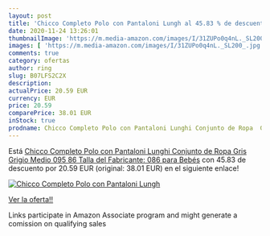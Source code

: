 ```yaml
---
layout: post
title: 'Chicco Completo Polo con Pantaloni Lungh al 45.83 % de descuento'
date: 2020-11-24 13:26:01
thumbnailImage: 'https://m.media-amazon.com/images/I/31ZUPo0q4nL._SL200_.jpg'
images: [ 'https://m.media-amazon.com/images/I/31ZUPo0q4nL._SL200_.jpg' ]
comments: true
category: ofertas
author: ring
slug: B07LFS2C2X
description:
actualPrice: 20.59 EUR
currency: EUR
price: 20.59
comparePrice: 38.01 EUR
inStock: true
prodname: Chicco Completo Polo con Pantaloni Lunghi Conjunto de Ropa  Gris  Grigio Medio 095   86  Talla del Fabricante: 086  para Bebés
---
```


Está [Chicco Completo Polo con Pantaloni Lunghi Conjunto de Ropa  Gris  Grigio Medio 095   86  Talla del Fabricante: 086  para Bebés](https://www.amazon.es/dp/B07LFS2C2X/?tag=tolees-21) con 45.83 de descuento por 20.59 EUR (original: 38.01 EUR) en el siguiente enlace!

[![Chicco Completo Polo con Pantaloni Lungh](https://m.media-amazon.com/images/I/31ZUPo0q4nL._SL200_.jpg)](https://www.amazon.es/dp/B07LFS2C2X/?tag=tolees-21)

[Ver la oferta!!](https://www.amazon.es/dp/B07LFS2C2X/?tag=tolees-21)

Links participate in Amazon Associate program and might generate a comission on qualifying sales


